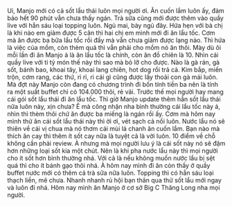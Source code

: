 Ui, Manjo mới có cả sốt lẩu thái luôn mọi người ơi. Ăn cuốn lắm luôn ấy, đảm bảo hết 90 phút vẫn chưa thấy ngán. Trà sữa cũng mới được thêm vào quầy live với hẳn sáu loại topping luôn. Ngủ mai, bày ngủ đây. Hứa hẹn với bà chị là khi nào em giảm được 5 cân thì hai chị em mình mới đi ăn lẩu tốc. Cơm mà ăn được ba bữa lẩu tốc rồi đấy mà vẫn chưa giảm được lạng nào. Thì hứa là việc của mồm, còn thèm quá thì vẫn phải cho mồm nó ăn thôi. Mày dù ôi mỗi lần đi ăn Manjo á là ăn lẩu tốc là chính, còn ăn đồ chiên là 10. Nhìn cái quầy live với ti tỷ món thế này thì sao mà bỏ lỡ cho được. Nào là gà rán, gà sốt, bánh bao, khoai tây, khoai lang chiên, hot dog rồi trả cả. Kim bắp, miến trộn, cơm rang, các thứ, ri rỉ, ri cái gì cũng được lấy thoải con gà mái luôn. Mà đợt này Manjo còn đang có chương trình đi bốn tính tiền ba nên là tính ra một suất buffet chỉ có 104.000 thôi, rẻ vãi. Trước thế mọi người hay mang cái gói sốt lẩu thái đi ăn lẩu tốc. Thì giờ Manjo update thêm hẳn sốt lẩu thái nữa luôn này, xịn chưa? Ê mà công nhận nha bình thường cái lẩu tốc này á, nhìn thì thèm thôi chứ ăn được ba miếng là ngán rồi ấy. Cơm mà hôm nay mình thử ăn cái sốt lẩu thái này thì ời ơi, vét sạch cả nồi luôn. Nước lẩu nó sẽ thiên về cái vị chua mà nó thơm cái mùi lá chanh ăn cuốn lắm. Bạn nào mà thích ăn cay thì thêm ít sốt cay nữa là tuyệt cả là vời luôn. 10 điểm về chỗ không cần phải review. À nhưng mà mọi người lưu ý là cái sốt này nó sẽ đậm hơn những loại sốt kia một chút. Nên là khi pha nước lẩu này thì mọi người cho ít sốt hơn bình thường nhá. Với cả là nếu không muốn nước lẩu bị sệt quá thì cho ít bánh gạo thôi nhá. À hôm nay mình đi ăn còn thấy ở quầy buffet nước mới có thêm cả trà sữa nữa luôn. Topping thì có hẳn sáu loại thạch liền, mê chưa. Nhanh nhanh rủ hội bạn thân qua thử sốt lẩu mới ngay và luôn đi nhá. Hôm nay mình ăn Manjo ở cơ sở Big C Thăng Long nha mọi người.